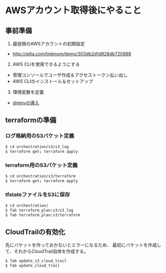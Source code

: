 # AWSアカウント取得後にやること

## 事前準備

1. 最低限のAWSアカウントの初期設定
 * http://qiita.com/tmknom/items/303db2d1d928db720888
2. AWS CLIを使用できるようにする
 * 管理コンソールでユーザ作成＆アクセストークン払い出し
 * AWS CLIのインストール＆セットアップ
3. 環境変数を定義
 * [direnvの導入](/document/design/direnv/README.md)


## terraformの準備

### ログ格納用のS3バケット定義

```bash
$ cd orchestration/s3/s3_log
$ terraform get; terraform apply
```

### terraform用のS3バケット定義

```bash
$ cd orchestration/s3/terraform
$ terraform get; terraform apply
```

### tfstateファイルをS3に保存

```bash
$ cd orchestration/
$ fab terraform_plan:s3/s3_log
$ fab terraform_plan:s3/terraform
```


## CloudTrailの有効化

先にバケットを作っておかないとエラーになるため、
最初にバケットを作成して、それからCloudTrail自体を作成する。

```bash
$ fab update_s3_cloud_trail
$ fab update_cloud_trail
```

